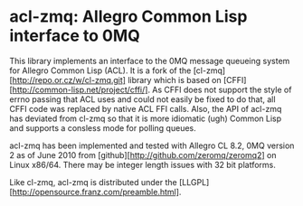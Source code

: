 # acl-zmq: Allegro Common Lisp interface to 0MQ

This library implements an interface to the 0MQ message queueing
system for Allegro Common Lisp (ACL).  It is a fork of the
[cl-zmq][http://repo.or.cz/w/cl-zmq.git] library which is based on
[CFFI][http://common-lisp.net/project/cffi/].  As CFFI does not
support the style of errno passing that ACL uses and could not easily
be fixed to do that, all CFFI code was replaced by native ACL FFI
calls.  Also, the API of acl-zmq has deviated from cl-zmq so that it
is more idiomatic (ugh) Common Lisp and supports a consless mode for
polling queues.

acl-zmq has been implemented and tested with Allegro CL 8.2, 0MQ
version 2 as of June 2010 from
[github][http://github.com/zeromq/zeromq2] on Linux x86/64.  There may
be integer length issues with 32 bit platforms.

Like cl-zmq, acl-zmq is distributed under the
[LLGPL][http://opensource.franz.com/preamble.html].
